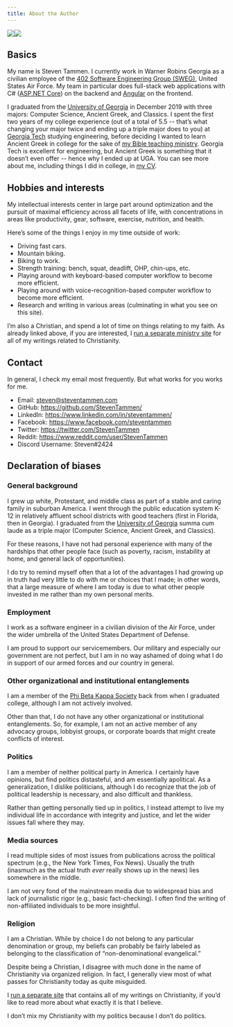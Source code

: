 ```yaml
---
title: About the Author
---
```


<style>
    @media screen and (max-width: 950px) {
        #photos {
            flex-flow: row wrap !important;
        }
    }
</style>


<div id="photos" style="display: flex; flex-flow: row nowrap; width: 100%;">
    <img src="graduation-picture.jpg" style="max-height: 300px;"/>
    <img src="italy-picture.png" style="max-height: 300px;"/>
</div>

## Basics

My name is Steven Tammen. I currently work in Warner Robins Georgia as a civilian employee of the [402 Software Engineering Group (SWEG)](https://www.linkedin.com/company/402d-sweg/), United States Air Force. My team in particular does full-stack web applications with C# ([ASP.NET Core](https://docs.microsoft.com/en-us/aspnet/core/introduction-to-aspnet-core)) on the backend and [Angular](https://angular.io/) on the frontend.

<!-- TODO: explain why work at Air force position vs. something else, like a higher paying job in industry -->

I graduated from the [University of Georgia](https://www.uga.edu/) in December 2019 with three majors: Computer Science, Ancient Greek, and Classics. I spent the first two years of my college experience (out of a total of 5.5 -- that’s what changing your major twice and ending up a triple major does to you) at [Georgia Tech](https://www.gatech.edu/) studying engineering, before deciding I wanted to learn Ancient Greek in college for the sake of [my Bible teaching ministry](https://www.bibledocs.org). Georgia Tech is excellent for engineering, but Ancient Greek is something that it doesn’t even offer -- hence why I ended up at UGA. You can see more about me, including things I did in college, in [my CV](https://www.steventammen.com/CV.pdf).

<!-- If you want to learn more specifically about my academic qualifications, [see here](http://college-book). -->

## Hobbies and interests

My intellectual interests center in large part around optimization and the pursuit of maximal efficiency across all facets of life, with concentrations in areas like productivity, gear, software, exercise, nutrition, and health.

Here’s some of the things I enjoy in my time outside of work:

<!-- Driving -- even though I mostly only drive to and from work, the grocery store, and mountain biking trails (rather than, say, spending lots of time on a closed track or in the twisties), I still enjoy it a great deal and find it relaxing. (See [/reviews/blah/](http://blah) for a review of the vehicle that I drive, and [/pages/transportation-options](http://blah) for a discussion of maximizing the enjoyability of everyday transportation). -->

<!-- Electric skateboarding?? -->

* Driving fast cars.
* Mountain biking.
* Biking to work.
* Strength training: bench, squat, deadlift, OHP, chin-ups, etc. <!-- (See [/pages/strength-training](http://blah) for a discussion of my views on lifting heavy things). -->
* Playing around with keyboard-based computer workflow to become more efficient. <!-- (See [/pages/keyboard-workflow](http://blah) for my thoughts on the topic). -->
* Playing around with voice-recognition-based computer workflow to become more efficient. <!-- (See [/pages/voice-recognition-workflow](http://blah) for my thoughts on the topic). -->
* Research and writing in various areas (culminating in what you see on this site).

<!-- If you want to read me nerding out over why I spend all my time on the above things rather than other options, [this page is for you](http://blah). -->

I’m also a Christian, and spend a lot of time on things relating to my faith. As already linked above, if you are interested, I [run a separate ministry site](https://www.bibledocs.org/) for all of my writings related to Christianity.

## Contact

In general, I check my email most frequently. But what works for you works for me.

- Email: <a href="mailto:steven@steventammen.com">steven@steventammen.com</a> 
- GitHub: <https://github.com/StevenTammen/>
- LinkedIn: <https://www.linkedin.com/in/steventammen/>
- Facebook: <https://www.facebook.com/steventammen>
- Twitter: <https://twitter.com/StevenTammen>
- Reddit: <https://www.reddit.com/user/StevenTammen>
- Discord Username: Steven#2424

## Declaration of biases

### General background

I grew up white, Protestant, and middle class as part of a stable and caring family in suburban America. I went through the public education system K-12 in relatively affluent school districts with good teachers (first in Florida, then in Georgia). I graduated from the [University of Georgia](https://www.uga.edu/) summa cum laude as a triple major (Computer Science, Ancient Greek, and Classics).

For these reasons, I have not had personal experience with many of the hardships that other people face (such as poverty, racism, instability at home, and general lack of opportunities).

I do try to remind myself often that a lot of the advantages I had growing up in truth had very little to do with me or choices that I made; in other words, that a large measure of where I am today is due to what other people invested in me rather than my own personal merits.

### Employment

I work as a software engineer in a civilian division of the Air Force, under the wider umbrella of the United States Department of Defense.

I am proud to support our servicemembers. Our military and especially our government are not perfect, but I am in no way ashamed of doing what I do in support of our armed forces and our country in general.

### Other organizational and institutional entanglements

I am a member of the [Phi Beta Kappa Society](https://www.pbk.org/) back from when I graduated college, although I am not actively involved.

Other than that, I do not have any other organizational or institutional entanglements. So, for example, I am not an active member of any advocacy groups, lobbyist groups, or corporate boards that might create conflicts of interest.

### Politics

I am a member of neither political party in America. I certainly have opinions, but find politics distasteful, and am essentially apolitical. As a generalization, I dislike politicians, although I do recognize that the job of political leadership is necessary, and also difficult and thankless.

Rather than getting personally tied up in politics, I instead attempt to live my individual life in accordance with integrity and justice, and let the wider issues fall where they may.

### Media sources

I read multiple sides of most issues from publications across the political spectrum (e.g., the New York Times, Fox News). Usually the truth (inasmuch as the actual truth *ever* really shows up in the news) lies somewhere in the middle.

I am not very fond of the mainstream media due to widespread bias and lack of journalistic rigor (e.g., basic fact-checking). I often find the writing of non-affiliated individuals to be more insightful.

### Religion

I am a Christian. While by choice I do not belong to any particular denomination or group, my beliefs can probably be fairly labeled as belonging to the classification of “non-denominational evangelical.”

Despite being a Christian, I disagree with much done in the name of Christianity via organized religion. In fact, I generally view most of what passes for Christianity today as quite misguided.

I [run a separate site](https://www.bibledocs.org/) that contains all of my writings on Christianity, if you’d like to read more about what exactly it is that I believe.

I don’t mix my Christianity with my politics because I don’t do politics.